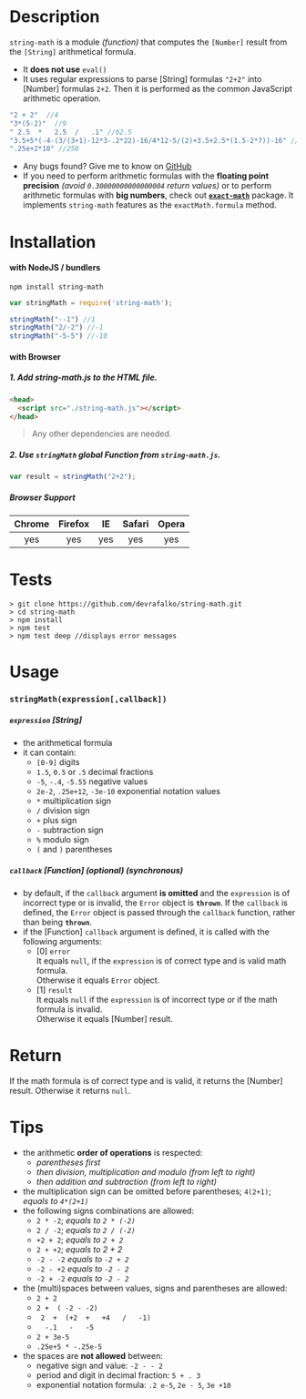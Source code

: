 # Description

`string-math` is a module *(function)* that computes the `[Number]` result from the `[String]` arithmetical formula.
* It **does not use** `eval()`
* It uses regular expressions to parse [String] formulas `"2+2"` into [Number] formulas `2+2`. Then it is performed as the common JavaScript arithmetic operation.

```javascript
"2 + 2"  //4
"3*(5-2)"  //9
" 2.5  *   2.5  /   .1" //62.5
"3.5+5*(-4-(3/(3+1)-12*3-.2*22)-16/4*12-5/(2)+3.5+2.5*(1.5-2*7))-16" //-225.5
".25e+2*10" //250
```

* Any bugs found? Give me to know on [GitHub](https://github.com/devrafalko/string-math)
* If you need to perform arithmetic formulas with the **floating point precision** *(avoid `0.30000000000000004` return values)* or to perform arithmetic formulas with **big numbers**, check out [**`exact-math`**](https://www.npmjs.com/package/exact-math) package. It implements `string-math` features as the `exactMath.formula` method.


# Installation

#### with NodeJS / bundlers

`npm install string-math`

```javascript
var stringMath = require('string-math');

stringMath("--1") //1
stringMath("2/-2") //-1
stringMath("-5-5") //-10
```

#### with Browser

##### 1. Add string-math.js to the HTML file.
```html
<head>
  <script src="./string-math.js"></script>
</head>
```
> Any other dependencies are needed.

##### 2. Use `stringMath` **global Function** from `string-math.js`.
```javascript
var result = stringMath("2+2");
```

##### Browser Support
|Chrome|Firefox|IE|Safari|Opera|
:---:|:---:|:---:|:---:|:---:|
|yes|yes|yes|yes|yes|

# Tests
```
> git clone https://github.com/devrafalko/string-math.git
> cd string-math
> npm install
> npm test
> npm test deep //displays error messages
```

# Usage

### `stringMath(expression[,callback])`
##### `expression` **[String]**
* the arithmetical formula
* it can contain:
  * `[0-9]` digits
  * `1.5`, `0.5` or `.5` decimal fractions
  * `-5`, `-.4`, `-5.55` negative values
  * `2e-2`, `.25e+12`, `-3e-10` exponential notation values
  * `*` multiplication sign
  * `/` division sign
  * `+` plus sign
  * `-` subtraction sign
  * `%` modulo sign
  * `(` and `)` parentheses

##### `callback` **[Function]** *(optional)* *(synchronous)*
* by default, if the `callback` argument **is omitted** and the `expression` is of incorrect type or is invalid, the `Error` object is **`thrown`**. If the `callback` is defined, the `Error` object is passed through the `callback` function, rather than being **`thrown`**.
* if the [Function] `callback` argument is defined, it is called with the following arguments:
  * [0] `error`  
    It equals `null`, if the `expression` is of correct type and is valid math formula.  
    Otherwise it equals `Error` object.
  * [1] `result`  
    It equals `null` if the `expression` is of incorrect type or if the math formula is invalid.  
    Otherwise it equals [Number] result.

# Return

If the math formula is of correct type and is valid, it returns the [Number] result. Otherwise it returns `null`.

# Tips
* the arithmetic **order of operations** is respected:
  * *parentheses first*
  * *then division, multiplication and modulo (from left to right)*
  * *then addition and subtraction (from left to right)*
* the multiplication sign can be omitted before parentheses; `4(2+1)`; *equals to `4*(2+1)`*
* the following signs combinations are allowed:
  * `2 * -2`; *equals to `2 * (-2)`*
  * `2 / -2`; *equals to `2 / (-2)`*
  * `+2 + 2`; *equals to `2 + 2`*
  * `2 + +2`; *equals to 2 + 2*
  * `-2 - -2` *equals to `-2 + 2`*
  * `-2 - +2` *equals to `-2 - 2`*
  * `-2 + -2` *equals to `-2 - 2`*
* the (multi)spaces between values, signs and parentheses are allowed:
  * `2 + 2`
  * `2 +  ( -2 - -2)`
  * ` 2  +  (+2  +   +4   /   -1)`
  * `  -.1   -   -5`
  * `2 + 3e-5`
  * `.25e+5 * -.25e-5`
* the spaces are **not allowed** between:
  * negative sign and value: `-2 - - 2`
  * period and digit in decimal fraction: `5 + . 3`
  * exponential notation formula: `.2 e-5`, `2e - 5`, `3e +10`